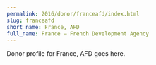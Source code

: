 ```yaml
---
permalink: 2016/donor/franceafd/index.html
slug: franceafd
short_name: France, AFD
full_name: France – French Development Agency
---
```


Donor profile for France, AFD goes here.
